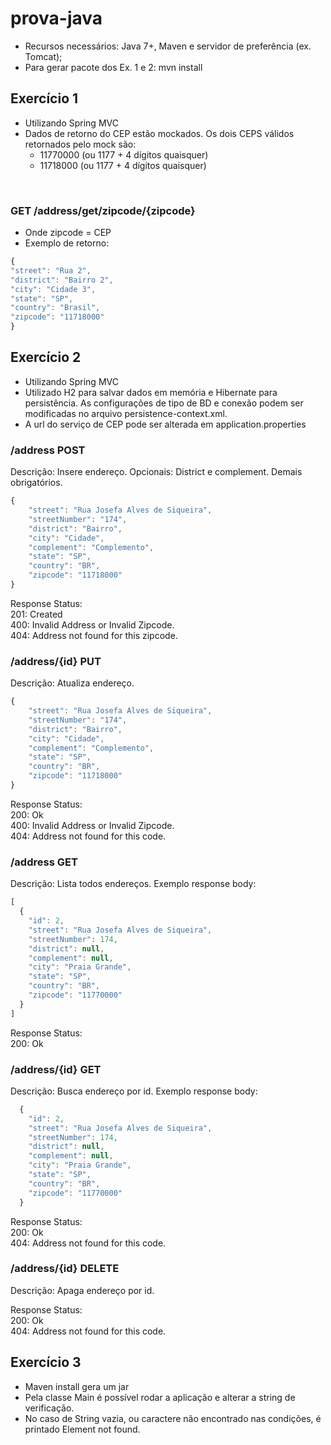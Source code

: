 ﻿# prova-java

- Recursos necessários: Java 7+, Maven e servidor de preferência (ex. Tomcat);
- Para gerar pacote dos Ex. 1 e 2: mvn install

## Exercício 1

- Utilizando Spring MVC
- Dados de retorno do CEP estão mockados. Os dois CEPS válidos retornados pelo mock são:
  - 11770000 (ou 1177 + 4 dígitos quaisquer)
  - 11718000 (ou 1177 + 4 dígitos quaisquer)
<br/>

### GET /address/get/zipcode/{zipcode}

- Onde zipcode = CEP<br/>
- Exemplo de retorno: 

```javascript
{
"street": "Rua 2",
"district": "Bairro 2",
"city": "Cidade 3",
"state": "SP",
"country": "Brasil",
"zipcode": "11718000"
}
```

## Exercício 2

- Utilizando Spring MVC
- Utilizado H2 para salvar dados em memória e Hibernate para persistência. As configurações de tipo de BD e conexão podem ser modificadas no arquivo persistence-context.xml.
- A url do serviço de CEP pode ser alterada em application.properties

### /address POST

Descrição: Insere endereço.
Opcionais: District e complement. Demais obrigatórios.

```javascript
{
    "street": "Rua Josefa Alves de Siqueira",
    "streetNumber": "174",
    "district": "Bairro",
    "city": "Cidade",
    "complement": "Complemento", 
    "state": "SP",
    "country": "BR",
    "zipcode": "11718000"
}
```

Response Status:<br/>
201: Created<br/>
400: Invalid Address or Invalid Zipcode.<br/>
404: Address not found for this zipcode.<br/>

### /address/{id} PUT

Descrição: Atualiza endereço.

```javascript
{
    "street": "Rua Josefa Alves de Siqueira",
    "streetNumber": "174",
    "district": "Bairro",
    "city": "Cidade",
    "complement": "Complemento", 
    "state": "SP",
    "country": "BR",
    "zipcode": "11718000"
}
```

Response Status:<br/>
200: Ok<br/>
400: Invalid Address or Invalid Zipcode.<br/>
404: Address not found for this code.<br/>

### /address GET

Descrição: Lista todos endereços. Exemplo response body:

```javascript
[
  {
    "id": 2,
    "street": "Rua Josefa Alves de Siqueira",
    "streetNumber": 174,
    "district": null,
    "complement": null,
    "city": "Praia Grande",
    "state": "SP",
    "country": "BR",
    "zipcode": "11770000"
  }
]
```
Response Status:<br/>
200: Ok<br/>

### /address/{id} GET

Descrição: Busca endereço por id. Exemplo response body:

```javascript
  {
    "id": 2,
    "street": "Rua Josefa Alves de Siqueira",
    "streetNumber": 174,
    "district": null,
    "complement": null,
    "city": "Praia Grande",
    "state": "SP",
    "country": "BR",
    "zipcode": "11770000"
  }
  ```

Response Status:<br/>
200: Ok<br/>
404: Address not found for this code.<br/>

### /address/{id} DELETE

Descrição: Apaga endereço por id.

Response Status:<br/>
200: Ok<br/>
404: Address not found for this code.<br/>

## Exercício 3

- Maven install gera um jar
- Pela classe Main é possível rodar a aplicação e alterar a string de verificação.
- No caso de String vazia, ou caractere não encontrado nas condições, é printado Element not found.

